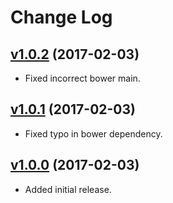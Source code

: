 # Change Log

## [v1.0.2](https://github.com/arsnebula/nebula-sidebar-layout/releases/tag/v1.0.2) (2017-02-03)

- Fixed incorrect bower main.

## [v1.0.1](https://github.com/arsnebula/nebula-sidebar-layout/releases/tag/v1.0.1) (2017-02-03)

- Fixed typo in bower dependency.

## [v1.0.0](https://github.com/arsnebula/nebula-sidebar-layout/releases/tag/v1.0.0) (2017-02-03)

- Added initial release.
